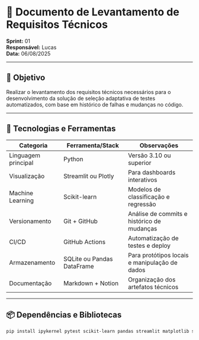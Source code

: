 # 📄 Documento de Levantamento de Requisitos Técnicos  
**Sprint:** 01  
**Responsável:** Lucas  
**Data:** 06/08/2025

---

## 🎯 Objetivo

Realizar o levantamento dos requisitos técnicos necessários para o desenvolvimento da solução de seleção adaptativa de testes automatizados, com base em histórico de falhas e mudanças no código.

---

## 🧰 Tecnologias e Ferramentas

| Categoria            | Ferramenta/Stack         | Observações                                  |
|---------------------|--------------------------|----------------------------------------------|
| Linguagem principal | Python                   | Versão 3.10 ou superior                      |
| Visualização        | Streamlit ou Plotly      | Para dashboards interativos                  |
| Machine Learning    | Scikit-learn             | Modelos de classificação e regressão         |
| Versionamento       | Git + GitHub             | Análise de commits e histórico de mudanças   |
| CI/CD               | GitHub Actions           | Automatização de testes e deploy             |
| Armazenamento       | SQLite ou Pandas DataFrame | Para protótipos locais e manipulação de dados |
| Documentação        | Markdown + Notion        | Organização dos artefatos técnicos           |

---

## 📦 Dependências e Bibliotecas

```bash
pip install ipykernel pytest scikit-learn pandas streamlit matplotlib seaborn